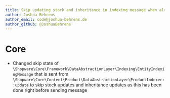 ```yaml
---
title: Skip updating stock and inheritance in indexing message when already done
author: Joshua Behrens
author_email: code@joshua-behrens.de
author_github: @JoshuaBehrens
---
```

# Core
* Changed skip state of `\Shopware\Core\Framework\DataAbstractionLayer\Indexing\EntityIndexingMessage` that is sent from `\Shopware\Core\Content\Product\DataAbstractionLayer\ProductIndexer::update` to skip stock updates and inheritance updates as this has been done right before sending message
